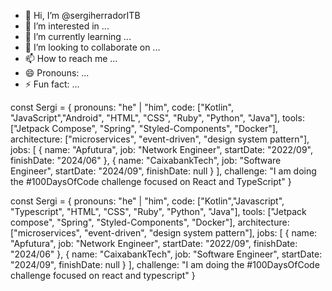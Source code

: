- 👋 Hi, I’m @sergiherradorITB
- 👀 I’m interested in ...
- 🌱 I’m currently learning ...
- 💞️ I’m looking to collaborate on ...
- 📫 How to reach me ...
- 😄 Pronouns: ...
- ⚡ Fun fact: ...

const Sergi = {
  pronouns: "he" | "him",
  code: ["Kotlin", "JavaScript","Android", "HTML", "CSS", "Ruby", "Python", "Java"],
  tools: ["Jetpack Compose", "Spring", "Styled-Components", "Docker"],
  architecture: ["microservices", "event-driven", "design system pattern"],
  jobs: [
    {
      name: "Apfutura",
      job: "Network Engineer",
      startDate: "2022/09",
      finishDate: "2024/06"
    },
    {
      name: "CaixabankTech",
      job: "Software Engineer",
      startDate: "2024/09",
      finishDate: null
    }
  ],
  challenge: "I am doing the #100DaysOfCode challenge focused on React and TypeScript"
}

const Sergi = {
  pronouns: "he" | "him",
  code: ["Kotlin","Javascript", "Typescript", "HTML", "CSS", "Ruby", "Python", "Java"],
  tools: ["Jetpack compose", "Spring", "Styled-Components", "Docker"],
  architecture: ["microservices", "event-driven", "design system pattern"],
  jobs: [
    {
      name: "Apfutura",
      job: "Network Engineer",
      startDate: "2022/09",
      finishDate: "2024/06"
    },
    {
      name: "CaixabankTech",
      job: "Software Engineer",
      startDate: "2024/09",
      finishDate: null
    }
  ],
  challenge: "I am doing the #100DaysOfCode challenge focused on react and typescript"
}
